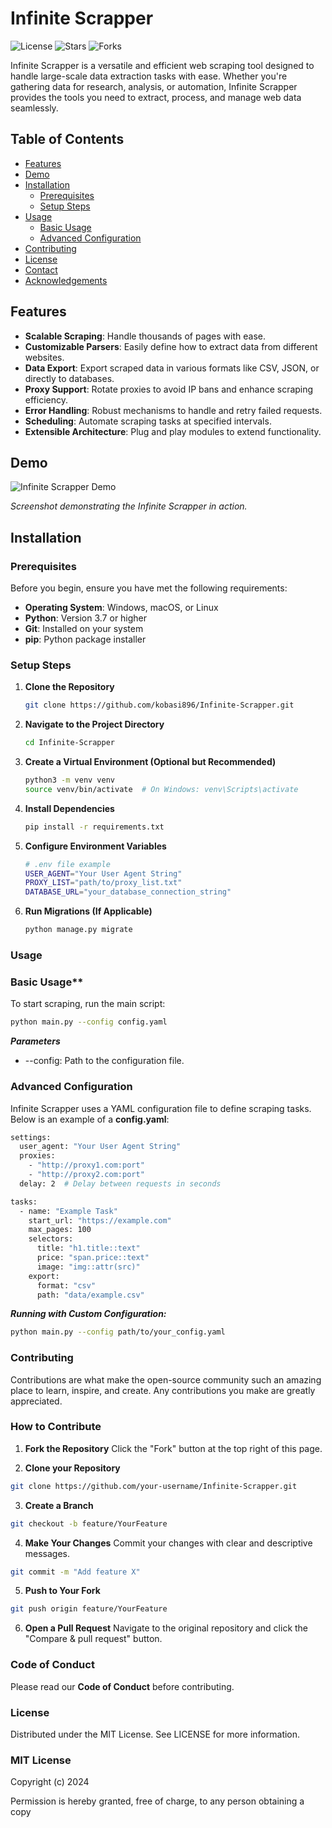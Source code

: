 # Infinite Scrapper

![License](https://img.shields.io/github/license/kobasi896/Infinite-Scrapper)
![Stars](https://img.shields.io/github/stars/kobasi896/Infinite-Scrapper?style=social)
![Forks](https://img.shields.io/github/forks/kobasi896/Infinite-Scrapper?style=social)

Infinite Scrapper is a versatile and efficient web scraping tool designed to handle large-scale data extraction tasks with ease. Whether you're gathering data for research, analysis, or automation, Infinite Scrapper provides the tools you need to extract, process, and manage web data seamlessly.

## Table of Contents

- [Features](#features)
- [Demo](#demo)
- [Installation](#installation)
  - [Prerequisites](#prerequisites)
  - [Setup Steps](#setup-steps)
- [Usage](#usage)
  - [Basic Usage](#basic-usage)
  - [Advanced Configuration](#advanced-configuration)
- [Contributing](#contributing)
- [License](#license)
- [Contact](#contact)
- [Acknowledgements](#acknowledgements)

## Features

- **Scalable Scraping**: Handle thousands of pages with ease.
- **Customizable Parsers**: Easily define how to extract data from different websites.
- **Data Export**: Export scraped data in various formats like CSV, JSON, or directly to databases.
- **Proxy Support**: Rotate proxies to avoid IP bans and enhance scraping efficiency.
- **Error Handling**: Robust mechanisms to handle and retry failed requests.
- **Scheduling**: Automate scraping tasks at specified intervals.
- **Extensible Architecture**: Plug and play modules to extend functionality.

## Demo

![Infinite Scrapper Demo](https://github.com/kobasi896/Infinite-Scrapper/blob/main/demo/demo.gif?raw=true)

*Screenshot demonstrating the Infinite Scrapper in action.*

## Installation

### Prerequisites

Before you begin, ensure you have met the following requirements:

- **Operating System**: Windows, macOS, or Linux
- **Python**: Version 3.7 or higher
- **Git**: Installed on your system
- **pip**: Python package installer

### Setup Steps

1. **Clone the Repository**

   ```bash
   git clone https://github.com/kobasi896/Infinite-Scrapper.git
    ```
2. **Navigate to the Project Directory**  
    ```bash
    cd Infinite-Scrapper
    ```
3. **Create a Virtual Environment (Optional but Recommended)**
    ```bash
    python3 -m venv venv
    source venv/bin/activate  # On Windows: venv\Scripts\activate
    ```
4. **Install Dependencies**
    ```bash
    pip install -r requirements.txt
    ```
5. **Configure Environment Variables**
    ```bash
    # .env file example
    USER_AGENT="Your User Agent String"
    PROXY_LIST="path/to/proxy_list.txt"
    DATABASE_URL="your_database_connection_string"
    ```
6. **Run Migrations (If Applicable)**
    ```bash
    python manage.py migrate
    ```

### Usage
### Basic Usage**
To start scraping, run the main script:
```bash
python main.py --config config.yaml
```

***Parameters***
- --config: Path to the configuration file.

### Advanced Configuration
Infinite Scrapper uses a YAML configuration file to define scraping tasks. Below is an example of a **config.yaml**:
```bash
settings:
  user_agent: "Your User Agent String"
  proxies:
    - "http://proxy1.com:port"
    - "http://proxy2.com:port"
  delay: 2  # Delay between requests in seconds

tasks:
  - name: "Example Task"
    start_url: "https://example.com"
    max_pages: 100
    selectors:
      title: "h1.title::text"
      price: "span.price::text"
      image: "img::attr(src)"
    export:
      format: "csv"
      path: "data/example.csv"
```


***Running with Custom Configuration:***
```bash
python main.py --config path/to/your_config.yaml
```

### Contributing
Contributions are what make the open-source community such an amazing place to learn, inspire, and create. Any contributions you make are greatly appreciated.

### How to Contribute
1. **Fork the Repository**
Click the "Fork" button at the top right of this page.

2. **Clone your Repository**
```bash
git clone https://github.com/your-username/Infinite-Scrapper.git
```
3. **Create a Branch**
```bash
git checkout -b feature/YourFeature
```

4. **Make Your Changes**
Commit your changes with clear and descriptive messages.
```bash
git commit -m "Add feature X"
```

5. **Push to Your Fork**
```bash
git push origin feature/YourFeature
```

6. **Open a Pull Request**
Navigate to the original repository and click the "Compare & pull request" button.

### Code of Conduct
Please read our **Code of Conduct** before contributing.

### License
Distributed under the MIT License. See LICENSE for more information.

### MIT License

Copyright (c) 2024

Permission is hereby granted, free of charge, to any person obtaining a copy